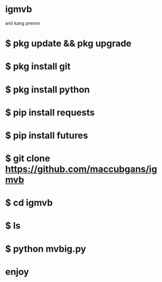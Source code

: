# igmvb
anti kang premm 

# $ pkg update && pkg upgrade
# $ pkg install git
# $ pkg install python
# $ pip install requests
# $ pip install futures
# $ git clone https://github.com/maccubgans/igmvb
# $ cd igmvb
# $ ls
# $ python mvbig.py
# enjoy 
